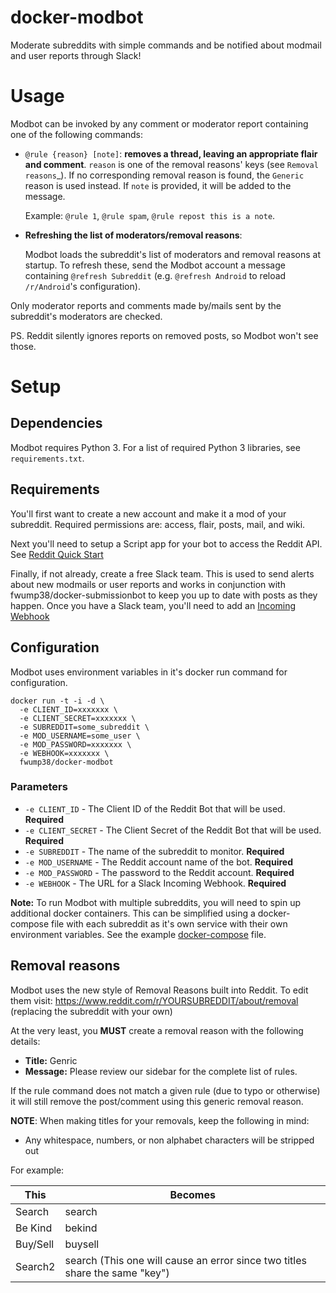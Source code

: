 # docker-modbot
Moderate subreddits with simple commands and be notified about modmail and user reports through Slack!

Usage
=====

Modbot can be invoked by any comment or moderator report containing one of
the following commands:

- ``@rule {reason} [note]``: **removes a thread, leaving an appropriate flair
  and comment**. ``reason`` is one of the removal reasons' keys (see `Removal
  reasons`_). If no corresponding removal reason is found, the ``Generic``
  reason is used instead. If ``note`` is provided, it will be added to the
  message.

  Example: ``@rule 1``, ``@rule spam``, ``@rule repost this is a note``.

- **Refreshing the list of moderators/removal reasons**:

  Modbot loads the subreddit's list of moderators and removal reasons at
  startup. To refresh these, send the Modbot account a message containing ``@refresh
  Subreddit`` (e.g. ``@refresh Android`` to reload ``/r/Android``'s
  configuration).

Only moderator reports and comments made by/mails sent by the subreddit's
moderators are checked.

PS. Reddit silently ignores reports on removed posts, so Modbot won't see
those.

Setup
=====

Dependencies
------------

Modbot requires Python 3. For a list of required Python 3 libraries, see
``requirements.txt``.

Requirements
------------

You'll first want to create a new account and make it a mod of your subreddit.
Required permissions are: access, flair, posts, mail, and wiki.

Next you'll need to setup a Script app for your bot to access the Reddit API. See [Reddit Quick Start](https://github.com/reddit-archive/reddit/wiki/OAuth2-Quick-Start-Example#first-steps)

Finally, if not already, create a free Slack team. This is used to send alerts about new modmails or user reports and works in conjunction with fwump38/docker-submissionbot to keep you up to date with posts as they happen. Once you have a Slack team, you'll need to add an [Incoming Webhook](https://api.slack.com/incoming-webhooks)

Configuration
-------------

Modbot uses environment variables in it's docker run command for configuration.

```shell
docker run -t -i -d \
  -e CLIENT_ID=xxxxxxx \
  -e CLIENT_SECRET=xxxxxxx \
  -e SUBREDDIT=some_subreddit \
  -e MOD_USERNAME=some_user \
  -e MOD_PASSWORD=xxxxxxx \
  -e WEBHOOK=xxxxxxx \
  fwump38/docker-modbot
```

### Parameters

* `-e CLIENT_ID` - The Client ID of the Reddit Bot that will be used. **Required**
* `-e CLIENT_SECRET` - The Client Secret of the Reddit Bot that will be used. **Required**
* `-e SUBREDDIT` - The name of the subreddit to monitor. **Required**
* `-e MOD_USERNAME` - The Reddit account name of the bot. **Required**
* `-e MOD_PASSWORD` - The password to the Reddit account. **Required**
* `-e WEBHOOK` - The URL for a Slack Incoming Webhook. **Required**

**Note:** To run Modbot with multiple subreddits, you will need to spin up additional docker containers. 
This can be simplified using a docker-compose file with each subreddit as it's own service with their own environment variables. See the example [docker-compose](docker-compose.yml.example) file.

Removal reasons
-------------

Modbot uses the new style of Removal Reasons built into Reddit. To edit them visit: https://www.reddit.com/r/YOURSUBREDDIT/about/removal (replacing the subreddit with your own)

At the very least, you **MUST** create a removal reason with the following details:
- **Title:** Genric
- **Message:** Please review our sidebar for the complete list of rules.

If the rule command does not match a given rule (due to typo or otherwise) it will still remove the post/comment using this generic removal reason.

**NOTE**: When making titles for your removals, keep the following in mind:

- Any whitespace, numbers, or non alphabet characters will be stripped out

For example:

This | Becomes
--- | ---
Search | search
Be Kind | bekind
Buy/Sell | buysell
Search2 | search (This one will cause an error since two titles share the same "key")

